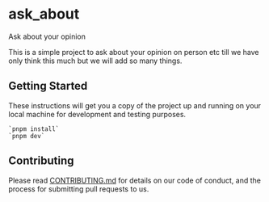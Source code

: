 # ask_about
Ask about your opinion 

This is a simple project to ask about your opinion on person etc till we have only think this much but we will add so many things.

## Getting Started
These instructions will get you a copy of the project up and running on your local machine for development and testing purposes.
    


    `pnpm install`
    `pnpm dev`




## Contributing 
Please read [CONTRIBUTING.md](CONTRIBUTING.md) for details on our code of conduct, and the process for submitting pull requests to us.